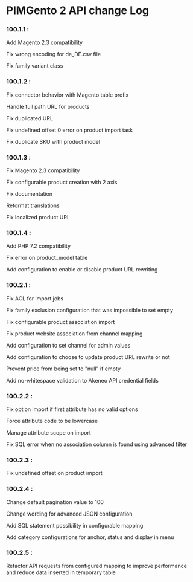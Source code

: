 # PIMGento 2 API change Log

### 100.1.1 :
Add Magento 2.3 compatibility

Fix wrong encoding for de_DE.csv file

Fix family variant class

### 100.1.2 :
Fix connector behavior with Magento table prefix

Handle full path URL for products

Fix duplicated URL

Fix undefined offset 0 error on product import task

Fix duplicate SKU with product model

### 100.1.3 :
Fix Magento 2.3 compatibility

Fix configurable product creation with 2 axis

Fix documentation

Reformat translations

Fix localized product URL

### 100.1.4 :
Add PHP 7.2 compatibility

Fix error on product_model table

Add configuration to enable or disable product URL rewriting

### 100.2.1 :
Fix ACL for import jobs

Fix family exclusion configuration that was impossible to set empty

Fix configurable product association import

Fix product website association from channel mapping

Add configuration to set channel for admin values

Add configuration to choose to update product URL rewrite or not

Prevent price from being set to "null" if empty

Add no-whitespace validation to Akeneo API credential fields

### 100.2.2 :
Fix option import if first attribute has no valid options

Force attribute code to be lowercase

Manage attribute scope on import

Fix SQL error when no association column is found using advanced filter

### 100.2.3 :
Fix undefined offset on product import

### 100.2.4 :
Change default pagination value to 100

Change wording for advanced JSON configuration

Add SQL statement possibility in configurable mapping

Add category configurations for anchor, status and display in menu

### 100.2.5 :
Refactor API requests from configured mapping to improve performance and reduce data inserted in temporary table
